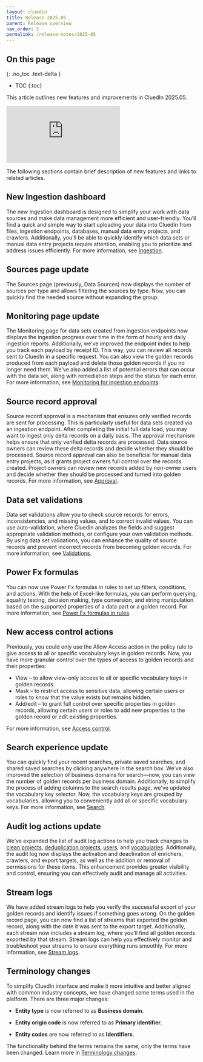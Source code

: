 ```yaml
---
layout: cluedin
title: Release 2025.05
parent: Release overview
nav_order: 2
permalink: /release-notes/2025-05
---
```

## On this page
{: .no_toc .text-delta }
- TOC
{:toc}

This article outlines new features and improvements in CluedIn 2025.05.

<div class="videoFrame">
<iframe src="https://player.vimeo.com/video/1069532711?badge=0&amp;autopause=0&amp;player_id=0&amp;app_id=58479" frameborder="0" allow="autoplay; fullscreen; picture-in-picture; clipboard-write;" title="What&#039;s new in CluedIn 2025.05"></iframe>
</div>

The following sections contain brief description of new features and links to related articles.

## New Ingestion dashboard

The new Ingestion dashboard is designed to simplify your work with data sources and make data management more efficient and user-friendly. You’ll find a quick and simple way to start uploading your data into CluedIn from files, ingestion endpoints, databases, manual data entry projects, and crawlers. Additionally, you'll be able to quickly identify which data sets or manual data entry projects require attention, enabling you to prioritize and address issues efficiently. For more information, see [Ingestion](/integration).

## Sources page update

The Sources page (previously, Data Sources) now displays the number of sources per type and allows filtering the sources by type. Now, you can quickly find the needed source without expanding the group.

## Monitoring page update

The Monitoring page for data sets created from ingestion endpoints now displays the ingestion progress over time in the form of hourly and daily ingestion reports. Additionally, we’ve improved the endpoint index to help you track each payload by receipt ID. This way, you can review all records sent to CluedIn in a specific request. You can also view the golden records produced from each payload and delete those golden records if you no longer need them. We've also added a list of potential errors that can occur with the data set, along with remediation steps and the status for each error. For more information, see [Monitoring for ingestion endpoints](/integration/additional-operations-on-records/monitoring#monitoring-for-ingestion-endpoints).

## Source record approval

Source record approval is a mechanism that ensures only verified records are sent for processing. This is particularly useful for data sets created via an ingestion endpoint. After completing the initial full data load, you may want to ingest only delta records on a daily basis. The approval mechanism helps ensure that only verified delta records are processed. Data source owners can review these delta records and decide whether they should be processed. Source record approval can also be beneficial for manual data entry projects, as it grants project owners full control over the records created. Project owners can review new records added by non-owner users and decide whether they should be processed and turned into golden records. For more information, see [Approval](/integration/additional-operations-on-records/approval).

## Data set validations

Data set validations allow you to check source records for errors, inconsistencies, and missing values, and to correct invalid values. You can use auto-validation, where CluedIn analyzes the fields and suggest appropriate validation methods, or configure your own validation methods. By using data set validations, you can enhance the quality of source records and prevent incorrect records from becoming golden records. For more information, see [Validations](/integration/additional-operations-on-records/validations).

## Power Fx formulas

You can now use Power Fx formulas in rules to set up filters, conditions, and actions. With the help of Excel-like formulas, you can perform querying, equality testing, decision making, type conversion, and string manipulation based on the supported properties of a data part or a golden record. For more information, see [Power Fx formulas in rules](/management/rules/power-fx-formulas).

## New access control actions

Previously, you could only use the Allow Access action in the policy rule to give access to all or specific vocabulary keys in golden records. Now, you have more granular control over the types of access to golden records and their properties:

- View – to allow view-only access to all or specific vocabulary keys in golden records.
- Mask – to restrict access to sensitive data, allowing certain users or roles to know that the value exists but remains hidden.
- Add/edit – to grant full control over specific properties in golden records, allowing certain users or roles to add new properties to the golden record or edit existing properties.

For more information, see [Access control](/management/access-control).

## Search experience update

You can quickly find your recent searches, private saved searches, and shared saved searches by clicking anywhere in the search box. We’ve also improved the selection of business domains for search—now, you can view the number of golden records per business domain. Additionally, to simplify the process of adding columns to the search results page, we've updated the vocabulary key selector. Now, the vocabulary keys are grouped by vocabularies, allowing you to conveniently add all or specific vocabulary keys. For more information, see [Search](/key-terms-and-features/search).

## Audit log actions update
      
We’ve expanded the list of audit log actions to help you track changes to [clean projects](/preparation/clean/clean-reference#clean-project-audit-log-actions), [deduplication projects](/management/deduplication/deduplication-reference#deduplication-project-audit-log-actions), [users](/administration/user-management#user-management-reference), and [vocabularies](/management/data-catalog/vocabulary#ocabulary-overview). Additionally, the audit log now displays the activation and deactivation of enrichers, crawlers, and export targets, as well as the addition or removal of permissions for these items. This enhancement provides greater visibility and control, ensuring you can effectively audit and manage all activities.

## Stream logs

We have added stream logs to help you verify the successful export of your golden records and identify issues if something goes wrong. On the golden record page, you can now find a list of streams that exported the golden record, along with the date it was sent to the export target. Additionally, each stream now includes a stream log, where you’ll find all golden records exported by that stream. Stream logs can help you effectively monitor and troubleshoot your streams to ensure everything runs smoothly. For more information, see [Stream logs](/consume/streams/stream-logs).

## Terminology changes

To simplify CluedIn interface and make it more intuitive and better aligned with common industry concepts, we have changed some terms used in the platform. There are three major changes:

- **Entity type** is now referred to as **Business domain**.

- **Entity origin code** is now referred to as **Primary identifier**.

- **Entity codes** are now referred to as **Identifiers**.

The functionality behind the terms remains the same; only the terms have been changed. Learn more in [Terminology changes](/release-notes/terminology-changes).
